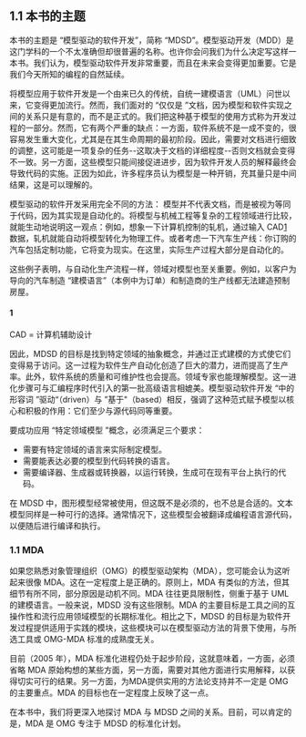 ## 1.1 本书的主题
本书的主题是 “模型驱动的软件开发”，简称 “MDSD”。模型驱动开发（MDD）是这门学科的一个不太准确但却很普遍的名称。也许你会问我们为什么决定写这样一本书。我们认为，模型驱动软件开发非常重要，而且在未来会变得更加重要。它是我们今天所知的编程的自然延续。

将模型应用于软件开发是一个由来已久的传统，自统一建模语言（UML）问世以来，它变得更加流行。然而，我们面对的 “仅仅是 ”文档，因为模型和软件实现之间的关系只是有意的，而不是正式的。我们把这种基于模型的使用方式称为开发过程的一部分。然而，它有两个严重的缺点：一方面，软件系统不是一成不变的，很容易发生重大变化，尤其是在其生命周期的最初阶段。因此，需要对文档进行细致的调整，这可能是一项复杂的任务--这取决于文档的详细程度--否则文档就会变得不一致。另一方面，这些模型只能间接促进进步，因为软件开发人员的解释最终会导致代码的实施。正因为如此，许多程序员认为模型是一种开销，充其量只是中间结果，这是可以理解的。

模型驱动的软件开发采用完全不同的方法： 模型并不代表文档，而是被视为等同于代码，因为其实现是自动化的。将模型与机械工程等复杂的工程领域进行比较，就能生动地说明这一观点：例如，想象一下计算机控制的轧机，通过输入 CAD[1](#1) 数据，轧机就能自动将模型转化为物理工件。或者考虑一下汽车生产线：你订购的汽车包括定制功能，它将变为现实。在这里，实际生产过程大部分是自动化的。

这些例子表明，与自动化生产流程一样，领域对模型也至关重要。例如，以客户为导向的汽车制造 “建模语言”（本例中为订单）和制造商的生产线都无法建造预制房屋。

#### 1
CAD = 计算机辅助设计

因此，MDSD 的目标是找到特定领域的抽象概念，并通过正式建模的方式使它们变得易于访问。这一过程为软件生产自动化创造了巨大的潜力，进而提高了生产率。此外，软件系统的质量和可维护性也会提高。领域专家也能理解模型。这一进化步骤可与汇编程序时代引入的第一批高级语言相媲美。模型驱动软件开发 “中的形容词 ”驱动“（driven）与 ”基于"（based）相反，强调了这种范式赋予模型以核心和积极的作用：它们至少与源代码同等重要。

要成功应用 “特定领域模型 ”概念，必须满足三个要求：
- 需要有特定领域的语言来实际制定模型。
- 需要能表达必要的模型到代码转换的语言。
- 需要编译器、生成器或转换器，以运行转换，生成可在现有平台上执行的代码。

在 MDSD 中，图形模型经常被使用，但这既不是必须的，也不总是合适的。文本模型同样是一种可行的选择。通常情况下，这些模型会被翻译成编程语言源代码，以便随后进行编译和执行。

### 1.1 MDA
如果您熟悉对象管理组织（OMG）的模型驱动架构（MDA），您可能会认为这听起来很像 MDA。这在一定程度上是正确的。原则上，MDA 有类似的方法，但其细节有所不同，部分原因是动机不同。MDA 往往更具限制性，侧重于基于 UML 的建模语言。一般来说，MDSD 没有这些限制。MDA 的主要目标是工具之间的互操作性和流行应用领域模型的长期标准化。相比之下，MDSD 的目标是为软件开发过程提供适用于实践的模块，这些模块可以在模型驱动方法的背景下使用，与所选工具或 OMG-MDA 标准的成熟度无关。

目前（2005 年），MDA 标准化进程仍处于起步阶段，这就意味着，一方面，必须省略 MDA 原始构想的某些方面，另一方面，需要对其他方面进行实用解释，以获得切实可行的结果。另一方面，为MDA提供实用的方法论支持并不一定是 OMG 的主要重点。MDA 的目标也在一定程度上反映了这一点。

在本书中，我们将更深入地探讨 MDA 与 MDSD 之间的关系。目前，可以肯定的是，MDA 是 OMG 专注于 MDSD 的标准化计划。

